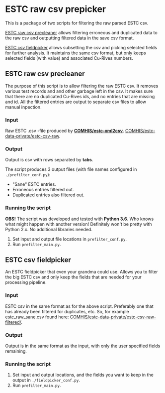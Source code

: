 # ESTC raw csv prepicker

This is a package of two scripts for filtering the raw parsed ESTC csv.

[ESTC raw csv precleaner](#estc-raw-csv-precleaner) allows filtering erroneous and duplicated data to the raw csv and outputting filtered data in the save csv format.

[ESTC csv fieldpicker](#estc-csv-fieldpicker) allows subsetting the csv and picking selected fields for further analysis. It maintains the same csv format, but only keeps selected fields (with value) and associated Cu-Rives numbers.

## ESTC raw csv precleaner

The purpose of this script is to allow filtering the raw ESTC csv. It removes various test records and and other garbage left in the csv. It makes sure that there are no duplicated Cu-Rives ids, and no entries that are missing and id. All the filtered entries are output to separate csv files to allow manual inpection.

### Input

Raw ESTC .csv -file produced by **[COMHIS/estc-xml2csv](https://github.com/COMHIS/estc-xml2csv)**. [COMHIS/estc-data-private/estc-csv-raw](https://github.com/COMHIS/estc-data-private/tree/master/estc-csv-raw).

### Output

Output is csv with rows separated by **tabs**.

The script produces 3 output files (with file names configured in `./prefilter_conf.py`):
* "Sane" ESTC entries.
* Erroneous entries filtered out.
* Duplicated entries also filtered out.

### Running the script

**OBS!** The script was developed and tested with **Python 3.6**. Who knows what might happen with another version! Definitely won't be pretty with Python 2.x. No additional libraries needed.

1) Set input and output file locations in `prefilter_conf.py`.
2) Run `prefilter_main.py`.

## ESTC csv fieldpicker

An ESTC fieldpicker that even your grandma could use. Allows you to filter the big ESTC csv and only keep the fields that are needed for your processing pipeline.

### Input

ESTC csv in the same format as for the above script. Preferably one that has already been filtered for duplicates, etc. So, for example estc_raw_sane.csv found here: [COMHIS/estc-data-private/estc-csv-raw-filtered/](https://github.com/COMHIS/estc-data-private/tree/master/estc-csv-raw-filtered).

### Output

Output is in the same format as the input, with only the user specified fields remaining.

### Running the script

1) Set input and output locations, and the fields you want to keep in the output in `./fieldpicker_conf.py`.
2) Run `prefilter_main.py`.
